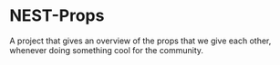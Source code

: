 NEST-Props
==========

A project that gives an overview of the props that we give each other, whenever doing something cool for the community.
